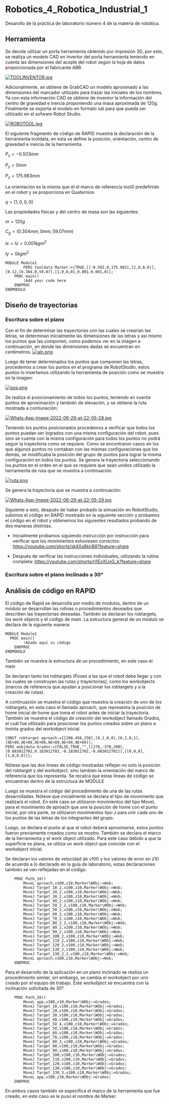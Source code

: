 # Robotics_4_Robotica_Industrial_1
Desarollo de la práctica de laboratorio número 4 de la materia de robótica.
## Herramienta
Se decide utilizar un porta herramienta obtenido por impresión 3D, por esto, se realiza un modelo CAD en Invertor del porta herramienta teniendo en cuenta las dimensiones del acople del robot según la hoja de datos proporcionada por el fabricante ABB. 

[![TOOLINVENTOR.jpg](https://i.postimg.cc/NFJKF8hC/TOOLINVENTOR.jpg)](https://postimg.cc/YLFryWCQ)

Adicionalmente, se obtiene de GrabCAD un modelo aproximado a las dimensiones del marcador utilizado para trazar las iniciales de los nombres. Ya con esta información CAD se obtiene de inventor la información del centro de gravedad e inercia proponiendo una masa aproximada de 120g. Finalmente se exporta el modelo en formato sat para que pueda ser utilizado en el sofware Robot Studio.

[![ROBOTOOL.jpg](https://i.postimg.cc/FR0bYBGW/ROBOTOOL.jpg)](https://postimg.cc/r0FRbgBx)

El siguiente fragmento de código de RAPID muestra la declaración de la herramienta tooldata, en esta se define la posición, orientación, centro de gravedad e inercia de la herramienta.

$P_x = -0.503 mm$

$P_y = 0 mm$

$P_z = 175.983 mm$

La orientación es la misma que el el marco de referencia tool0 predefinido en el robot y se proporciona en Quaternios 

$q = [1,0,0,0]$

Las propiedades físicas y del centro de masa son las siguientes:

$m = 120 g$

$C_g =(0.304mm,0mm,59.07mm)$

$Ix=Iz=0.001 kgm^2$

$Iy = 0 kgm^2$
``` RAPID
MODULE Module1
        PERS tooldata Marker:=[TRUE,[[-0.503,0,175.983],[1,0,0,0]],[0.12,[0.304,0,59.07],[1,0,0,0],0.001,0.001,0]];
    PROC main()
        !Add your code here
    ENDPROC
ENDMODULE
```
## Diseño de trayectorias 

### Escritura sobre el plano
Con el fin de determinar las trayectorias con las cuales se crearían las letras, se determinan inicialmente las dimensiones de las letras y así mismo los puntos que las componen, como podemos ver en la imagen a continuación, en donde las dimensiones dadas se encuentran en centímetros. 
[![aln.png](https://i.postimg.cc/RCcbjvCv/aln.png)](https://postimg.cc/pyLZjbnS)

Luego de tener determinados los puntos que componen las letras, procedemos a crear los puntos en el programa de RobotStudio, estos puntos lo insertamos utilizando la herramienta de posición como se muestra en la imagen:

[![pos.png](https://i.postimg.cc/Y0Z96Q4w/pos.png)](https://postimg.cc/QKghs9k6)

Se realiza el posicionamiento de todos los puntos, teniendo en cuenta puntos de aproximación y también de elevación, y se obtiene la ruta mostrada a contiunación:

[![Whats-App-Image-2022-06-29-at-22-05-28.jpg](https://i.postimg.cc/d316kcCx/Whats-App-Image-2022-06-29-at-22-05-28.jpg)](https://postimg.cc/FdM38qDy)

Teniendo los puntos posicionados procedemos a verificar que todos los puntos puedan ser logrados con una misma configuración del robot, pues sino se cuenta con la misma configuración para todos los puntos no podrá seguir la trayectoria como se requiere. Como se encontraron casos en los que algunos puntos no contaban con las mismas configuraciones que los demás, se modificaba la posición del grupo de puntos para lograr la misma configuración en todos los puntos. Se genera la trayectoria seleccionando los puntos en el orden en el que se requiere que sean unidos utilizado la herramienta de ruta que se muestra a continuación.

[![ruta.png](https://i.postimg.cc/BQysMxqj/ruta.png)](https://postimg.cc/56wZtQQJ)

Se genera la trayectoria que se muestra a continuación:

[![Whats-App-Image-2022-06-29-at-22-05-29.jpg](https://i.postimg.cc/6qpw1c2v/Whats-App-Image-2022-06-29-at-22-05-29.jpg)](https://postimg.cc/47qrYz1f)

Siguiente a esto, después de haber probado la simuación en RobotStudio, subimos el código en RAPID mostrado en la siguiente sección y probamos el código en el robot y obtenemos los siguientes resultados probando de dos maneras distintas.
 + Inicialmente probamos siguiendo instrucción por instrucción para verificar que los movimientos estuviesen correctos: https://youtube.com/shorts/sk4Xs8kjrB8?feature=share

 + Después de verificar las instrucciones individuales, utilizando la rutina completa: https://youtube.com/shorts/rI1EoXUxG_k?feature=share
 
### Escritura sobre el plano inclinado a 30°

## Análisis de código en RAPID

El código de Rapid se desarrolla por medio de modulos, dentro de un módulo se desarrollan las rutinas o procedimientos deseados que describen las trayectorias deseadas. También se declaran los robtargets, los work objects y el código de main.
La estructura general de un módulo se declara de la siguiente manera:

``` RAPID
MODULE Module1
  PROC main()
        !Añada aquí su código
    ENDPROC
ENDMODULE
``` 
También se muestra la estructura de un procedimiento, en este caso el main


Se declaran tanto los robtargets (Poses a las que el robot debe llegar y con los cuales se construyen las rutas y trayectorias), como los workobjects (marcos de referencia que ayudan a posicionar los robtargets y a la creación de rutas).

A continuación se muestra el código que muestra la creación de uno de los robtargets, en este caso el llamado aproach, que representa la posición de home inicial de home que toma el robot antes de iniciar la trayectoria. También se muestra el código de creación del workobject llamado Grados, el cuál fue utilizado para posicionar los puntos creados sobre un plano a treinta grados del workobject inicial.

``` RAPID
CONST robtarget aproach:=[[200,450,250],[0,1,0,0],[0,2,0,1],[9E+09,9E+09,9E+09,9E+09,9E+09,9E+09]];
PERS wobjdata Grados:=[FALSE,TRUE,"",[[270,-370,200],[0.683012702,0.183012702,-0.183012702,-0.683012702]],[[0,0,0],[1,0,0,0]]];
``` 
Nótese que las dos lineas de código mostradas reflejan no solo la posición del robtarget y del workobject, sino también la orientación del marco de referencia que los representa.
Se recalca que estas líneas de código se encuentran dentro de la estructura de MODULE

Luego se muestra el código del procedimiento de una de las rutas desarrolladas. Nótese que inicialmente se declara el tipo de movimiento que realizará el robot. En este caso se utilizaron movimientos del tipo MoveL para el movimiento de aproach que une la posición de home con el punto inicial, por otra parte, se utilizaron movimientos tipo J para unir cada uno de los puntos de las letras de los integrantes del grupo. 

Luego, se declara el punto al que el robot deberá aproximarse, estos puntos fueron previamente creados como se mostro. También se declara el marco de la herramienta y el work object utilizado. Para este caso debido a que la superficie es plana, se utiliza un work object que coincide con el workobject inicial.

Se declaran los valores de velocidad de v100 y los valores de error en z10 de acuerdo a lo declarado en la guía de laboratorio, estas declaraciones también se ven reflejadas en el código.


``` RAPID
    PROC Path_10()
        MoveL aproach,v100,z10,Marker\WObj:=Wob;
        MoveJ Target_10_2,v100,z10,Marker\WObj:=Wob;
        MoveJ Target_20_2,v100,z10,Marker\WObj:=Wob;
        MoveJ Target_30_2,v100,z10,Marker\WObj:=Wob;
        MoveJ Target_40_2,v100,z10,Marker\WObj:=Wob;
        MoveJ Target_50_2_2,v100,z10,Marker\WObj:=Wob;
        MoveJ Target_50_2,v100,z10,Marker\WObj:=Wob;
        MoveJ Target_60_2,v100,z10,Marker\WObj:=Wob;
        MoveJ Target_70_2,v100,z10,Marker\WObj:=Wob;
        MoveJ Target_80_2_2,v100,z10,Marker\WObj:=Wob;
        MoveJ Target_80_2,v100,z10,Marker\WObj:=Wob;
        MoveJ Target_90_2,v100,z10,Marker\WObj:=Wob;
        MoveJ Target_100_2,v100,z10,Marker\WObj:=Wob;
        MoveJ Target_110_2,v100,z10,Marker\WObj:=Wob;
        MoveJ Target_120_2,v100,z10,Marker\WObj:=Wob;
        MoveJ Target_130_2,v100,z10,Marker\WObj:=Wob;
        MoveJ Target_130_2_2,v100,z10,Marker\WObj:=Wob;
        MoveL aproach,v100,z10,Marker\WObj:=Wob;
    ENDPROC
``` 
Para el desarrollo de la aplicación en un plano inclinado se realiza un procedimiento similar, sin embargo, se cambia el workobject por uno creado por el equipo de trabajo. Este workobject se encuentra con la inclinación solicitada de 30°.     

``` RAPID
    PROC Path_20()
        MoveL app,v100,z10,Marker\WObj:=Grados;
        MoveJ Target_10,v100,z10,Marker\WObj:=Grados;
        MoveJ Target_20,v100,z10,Marker\WObj:=Grados;
        MoveJ Target_30,v100,z10,Marker\WObj:=Grados;
        MoveJ Target_40,v100,z10,Marker\WObj:=Grados;
        MoveJ Target_50_4,v100,z10,Marker\WObj:=Grados;
        MoveJ Target_50,v100,z10,Marker\WObj:=Grados;
        MoveJ Target_60,v100,z10,Marker\WObj:=Grados;
        MoveJ Target_70,v100,z10,Marker\WObj:=Grados;
        MoveJ Target_80_3,v100,z10,Marker\WObj:=Grados;
        MoveJ Target_80,v100,z10,Marker\WObj:=Grados;
        MoveJ Target_90,v100,z10,Marker\WObj:=Grados;
        MoveJ Target_100,v100,z10,Marker\WObj:=Grados;
        MoveJ Target_110,v100,z10,Marker\WObj:=Grados;
        MoveJ Target_120,v100,z10,Marker\WObj:=Grados;
        MoveJ Target_130,v100,z10,Marker\WObj:=Grados;
        MoveJ Target_130_3,v100,z10,Marker\WObj:=Grados;
        MoveL app,v100,z10,Marker\WObj:=Grados;
    ENDPROC
``` 
En ambos casos también se especifíca el marco de la herramienta que fue creado, en este caso se le puso el nombre de Marker.
    
